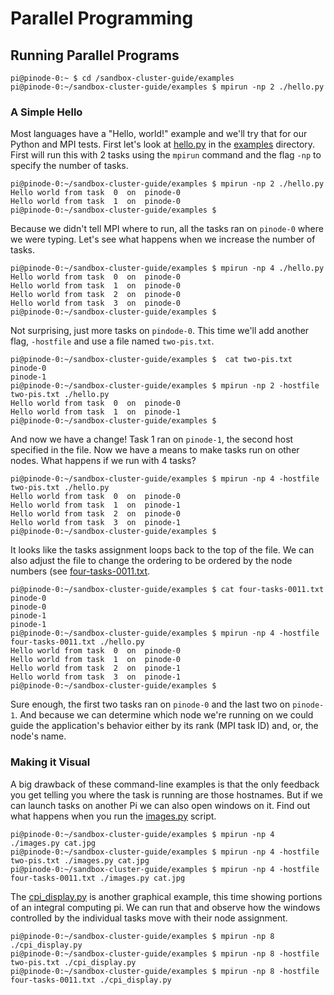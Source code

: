 # Parallel Programming


## Running Parallel Programs

```
pi@pinode-0:~ $ cd /sandbox-cluster-guide/examples
pi@pinode-0:~/sandbox-cluster-guide/examples $ mpirun -np 2 ./hello.py
```

### A Simple Hello

Most languages have a "Hello, world!" example and we'll try that for our Python and MPI tests. First let's look at [hello.py](../examples/hello.py) in the [examples](../examples/) directory. First will run this with 2 tasks using the `mpirun` command and the flag `-np` to specify the number of tasks.

```
pi@pinode-0:~/sandbox-cluster-guide/examples $ mpirun -np 2 ./hello.py
Hello world from task  0  on  pinode-0
Hello world from task  1  on  pinode-0
pi@pinode-0:~/sandbox-cluster-guide/examples $
```

Because we didn't tell MPI where to run, all the tasks ran on `pinode-0` where we were typing. Let's see what happens when we increase the number of tasks.

```
pi@pinode-0:~/sandbox-cluster-guide/examples $ mpirun -np 4 ./hello.py
Hello world from task  0  on  pinode-0
Hello world from task  1  on  pinode-0
Hello world from task  2  on  pinode-0
Hello world from task  3  on  pinode-0
pi@pinode-0:~/sandbox-cluster-guide/examples $
```

Not surprising, just more tasks on `pindode-0`. This time we'll add another flag, `-hostfile` and use a file named `two-pis.txt`.

```
pi@pinode-0:~/sandbox-cluster-guide/examples $  cat two-pis.txt 
pinode-0
pinode-1
pi@pinode-0:~/sandbox-cluster-guide/examples $ mpirun -np 2 -hostfile two-pis.txt ./hello.py
Hello world from task  0  on  pinode-0
Hello world from task  1  on  pinode-1
pi@pinode-0:~/sandbox-cluster-guide/examples $
```

And now we have a change! Task 1 ran on `pinode-1`, the second host specified in the file. Now we have a means to make tasks run on other nodes. What happens if we run with 4 tasks?

```
pi@pinode-0:~/sandbox-cluster-guide/examples $ mpirun -np 4 -hostfile two-pis.txt ./hello.py
Hello world from task  0  on  pinode-0
Hello world from task  1  on  pinode-1
Hello world from task  2  on  pinode-0
Hello world from task  3  on  pinode-1
pi@pinode-0:~/sandbox-cluster-guide/examples $
```

It looks like the tasks assignment loops back to the top of the file. We can also adjust the file to change the ordering to be ordered by the node numbers (see [four-tasks-0011.txt](../examples/four-tasks-0011.txt).

```
pi@pinode-0:~/sandbox-cluster-guide/examples $ cat four-tasks-0011.txt
pinode-0
pinode-0
pinode-1
pinode-1
pi@pinode-0:~/sandbox-cluster-guide/examples $ mpirun -np 4 -hostfile four-tasks-0011.txt ./hello.py
Hello world from task  0  on  pinode-0
Hello world from task  1  on  pinode-0
Hello world from task  2  on  pinode-1
Hello world from task  3  on  pinode-1
pi@pinode-0:~/sandbox-cluster-guide/examples $
```

Sure enough, the first two tasks ran on `pinode-0` and the last two on `pinode-1`. And because we can determine which node we're running on we could guide the application's behavior either by its rank (MPI task ID) and, or, the node's name.

### Making it Visual

A big drawback of these command-line examples is that the only feedback you get telling you where the task is running are those hostnames. But if we can launch tasks on another Pi we can also open windows on it. Find out what happens when you run the [images.py](../examples/images.py) script.

```
pi@pinode-0:~/sandbox-cluster-guide/examples $ mpirun -np 4 ./images.py cat.jpg
pi@pinode-0:~/sandbox-cluster-guide/examples $ mpirun -np 4 -hostfile two-pis.txt ./images.py cat.jpg
pi@pinode-0:~/sandbox-cluster-guide/examples $ mpirun -np 4 -hostfile four-tasks-0011.txt ./images.py cat.jpg
```

The [cpi_display.py](../examples/cpi_display.py) is another graphical example, this time showing portions of an integral computing pi. We can run that and observe how the windows controlled by the individual tasks move with their node assignment.

```
pi@pinode-0:~/sandbox-cluster-guide/examples $ mpirun -np 8  ./cpi_display.py
pi@pinode-0:~/sandbox-cluster-guide/examples $ mpirun -np 8 -hostfile two-pis.txt ./cpi_display.py
pi@pinode-0:~/sandbox-cluster-guide/examples $ mpirun -np 8 -hostfile four-tasks-0011.txt ./cpi_display.py
```
